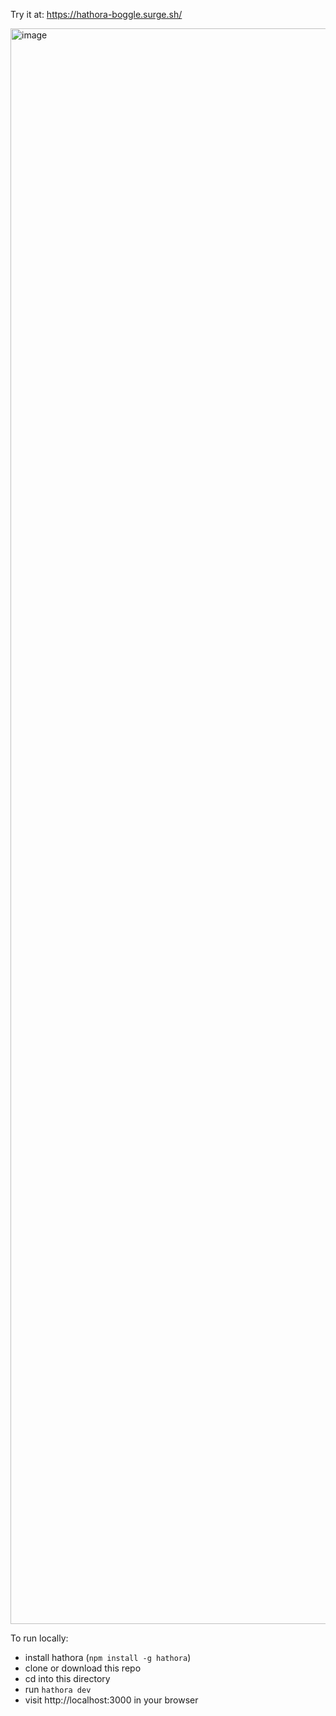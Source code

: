 Try it at: https://hathora-boggle.surge.sh/

<img width="2553" alt="image" src="https://user-images.githubusercontent.com/5400947/164084135-0a6a9562-6cc4-4aff-b7b9-0aae3d08184a.png">

To run locally:

- install hathora (`npm install -g hathora`)
- clone or download this repo
- cd into this directory
- run `hathora dev`
- visit http://localhost:3000 in your browser
